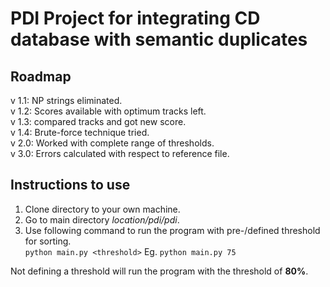 # PDI Project for integrating CD database with semantic duplicates

## Roadmap

v 1.1: NP strings eliminated.\
v 1.2: Scores available with optimum tracks left.\
v 1.3: compared tracks and got new score.\
v 1.4: Brute-force technique tried.\
v 2.0: Worked with complete range of thresholds.\
v 3.0: Errors calculated with respect to reference file.

## Instructions to use
1. Clone directory to your own machine.
2. Go to main directory _location/pdi/pdi_.
3. Use following command to run the program with pre-/defined threshold for sorting.\
`python main.py <threshold>`
Eg. `python main.py 75`

Not defining a threshold will run the program with the threshold of **80%**.
